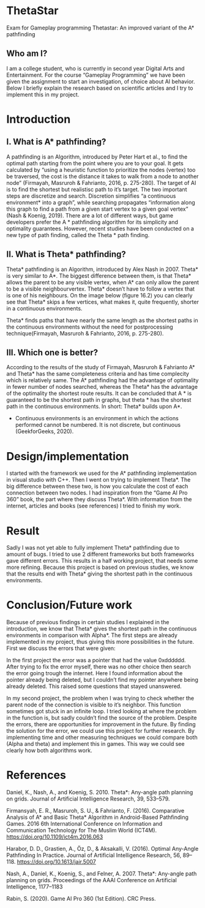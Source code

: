 # ThetaStar
Exam for Gameplay programming 
Thetastar: An improved variant of the A* pathfinding

## Who am I? 
I am a college student, who is currently in second year Digital Arts and Entertainment. For the course “Gameplay Programming” we have been given the assignment to start an investigation, of choice about AI behavior. Below I briefly explain the research based on scientific articles and I try to implement this in my project.

# Introduction
## I.	What is A* pathfinding?
A pathfinding is an Algorithm, introduced by Peter Hart et al.,  to find the optimal path starting from the point where you are to your goal. It gets calculated by “using a heuristic function to prioritize the nodes (vertex) too be traversed, the cost is the distance it takes to walk from a node to another node” (Firmayah, Masruroh & Fahrianto, 2016, p. 275-280). The target of AI is to find the shortest but realistisc path to it’s target.
The two important steps are discretize and search. Discretion simplifies “a continuous environment* into a graph”, while searching propagates “information along this graph to find a path from a given start vertex to a given goal vertex” (Nash & Koenig, 2019). There are a lot of different ways, but game developers prefer the A * pathfinding algorithm for its simplicity and optimality guarantees. However, recent studies have been conducted on a new type of path finding, called the Theta * path finding.
 
 
## II.	What is Theta* pathfinding? 
Theta* pathfinding is an Algorithm, introduced by Alex Nash in 2007. Theta* is very similar to A*. The biggest difference between them, is that Theta* allows the parent to be any visible vertex, when A* can only allow the parent to be a visible neighbourvertex. Theta* doesn’t have to follow a vertex that is one of his neighbours. On the image below (figure 16.2) you can clearly see that Theta* skips a few vertices, what makes it, quite frequently, shorter in a continuous environments. 

Theta* finds paths that have nearly the same length as the shortest paths in the continuous environments without the need for postprocessing technique(Firmayah, Masruroh & Fahrianto, 2016, p. 275-280).

## III.	Which one is better?
According to the results of the study of Firmayah, Masruroh & Fahrianto A* and Theta* has the same completeness criteria and has time complecity which is relatively same. The A* pathfinding had the advantage of optimality in fewer number of nodes searched, whereas the Theta* has the advantage of the optimality the shortest route results. It can be concluded that A * is guaranteed to be the shortest path in graphs, but theta * has the shortest path in the continuous environments. In short: Theta* builds upon A*. 

* Continuous environments is an environment in which the actions performed cannot be numbered. It is not discrete, but continuous (GeekforGeeks, 2020).

# Design/implementation
I started with the framework we used for the A* pathfinding implementation in visual studio with C++. Then I went on trying to implement Theta*. The big difference between these two, is how you calculate the cost of each connection between two nodes. I had inspiration from the “Game AI Pro 360” book, the part where they discuss Theta*. With information from the internet, articles and books (see references) I tried to finish my work.

# Result
Sadly I was not yet able to fully implement Theta* pathfinding due to amount of bugs. I tried to use 2 different frameworks but both frameworks gave different errors. This results in a half working project, that needs some more refining. Because this project is based on previous studies, we know that the results end with Theta* giving the shortest path in the continuous environments.
 
# Conclusion/Future work
Because of previous findings in certain studies I explained in the introduction, we know that Theta* gives the shortest path in the continuous environments in comparison with Alpha*. The first steps are already implemented in my project, thus giving this more possibilities in the future. 
First we discuss the errors that were given: 

In the first project the error was a pointer that had the value 0xdddddd. After trying to fix the error myself, there was no other choice then search the error going trough the internet. Here I found information about the pointer already being deleted, but I couldn’t find my pointer anywhere being already deleted. This raised some questions that stayed unanswered. 

In my second project, the problem when I was trying to check whether the parent node of the connection is visible to it’s neighbor. This function sometimes got stuck in an infinite loop. I tried looking at where the problem in the function is, but sadly couldn’t find the source of the problem. 
Despite the errors, there are opportunities for improvement in the future. By finding the solution for the error, we could use this project for further research. By implementing time and other measuring techniques we could compare both (Alpha and theta) and implement this in games. This way we could see clearly how both algorithms work. 

# References
Daniel, K., Nash, A., and Koenig, S. 2010. Theta*: Any-angle path planning on grids. Journal of Artificial Intelligence Research, 39, 533–579.

Firmansyah, E. R., Masruroh, S. U., & Fahrianto, F. (2016). Comparative Analysis of A* and Basic Theta* Algorithm in Android-Based Pathfinding Games. 2016 6th International Conference on Information and Communication Technology for The Muslim World (ICT4M). https://doi.org/10.1109/ict4m.2016.063

Harabor, D. D., Grastien, A., Öz, D., & Aksakalli, V. (2016). Optimal Any-Angle Pathfinding
In Practice. Journal of Artificial Intelligence Research, 56, 89–118.
https://doi.org/10.1613/jair.5007

Nash, A., Daniel, K., Koenig, S., and Felner, A. 2007. Theta*: Any-angle path planning on grids. Proceedings of the AAAI Conference on Artificial Intelligence, 1177–1183

Rabin, S. (2020). Game AI Pro 360 (1st Edition). CRC Press.

